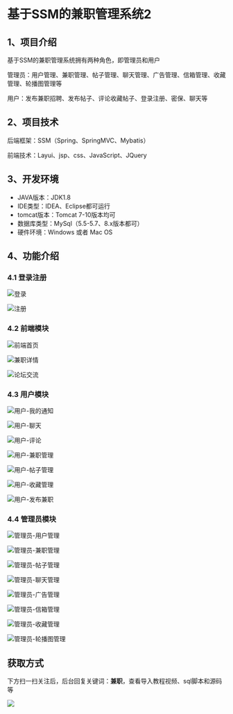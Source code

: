 # 基于SSM的兼职管理系统2

## 1、项目介绍

基于SSM的兼职管理系统拥有两种角色，即管理员和用户

管理员：用户管理、兼职管理、帖子管理、聊天管理、广告管理、信箱管理、收藏管理、轮播图管理等

用户：发布兼职招聘、发布帖子、评论收藏帖子、登录注册、密保、聊天等


## 2、项目技术

后端框架：SSM（Spring、SpringMVC、Mybatis）

前端技术：Layui、jsp、css、JavaScript、JQuery

## 3、开发环境

- JAVA版本：JDK1.8
- IDE类型：IDEA、Eclipse都可运行
- tomcat版本：Tomcat 7-10版本均可
- 数据库类型：MySql（5.5-5.7、8.x版本都可） 
- 硬件环境：Windows 或者 Mac OS


## 4、功能介绍

### 4.1 登录注册

![登录](https://www.codeshop.fun/Typora-Images/202211061307680.jpg)

![注册](https://www.codeshop.fun/Typora-Images/202211061307811.jpg)

### 4.2 前端模块

![前端首页](https://www.codeshop.fun/Typora-Images/202211061308763.jpg)

![兼职详情](https://www.codeshop.fun/Typora-Images/202211061308653.jpg)

![论坛交流](https://www.codeshop.fun/Typora-Images/202211061308474.jpg)

### 4.3 用户模块

![用户-我的通知](https://www.codeshop.fun/Typora-Images/202211061308849.jpg)

![用户-聊天](https://www.codeshop.fun/Typora-Images/202211061308980.jpg)

![用户-评论](https://www.codeshop.fun/Typora-Images/202211061308098.jpg)

![用户-兼职管理](https://www.codeshop.fun/Typora-Images/202211061308608.jpg)

![用户-帖子管理](https://www.codeshop.fun/Typora-Images/202211061308772.jpg)

![用户-收藏管理](https://www.codeshop.fun/Typora-Images/202211061308530.jpg)

![用户-发布兼职](https://www.codeshop.fun/Typora-Images/202211061308115.jpg)

### 4.4 管理员模块

![管理员-用户管理](https://www.codeshop.fun/Typora-Images/202211061308838.jpg)

![管理员-兼职管理](https://www.codeshop.fun/Typora-Images/202211061308963.jpg)

![管理员-帖子管理](https://www.codeshop.fun/Typora-Images/202211061308327.jpg)

![管理员-聊天管理](https://www.codeshop.fun/Typora-Images/202211061308000.jpg)

![管理员-广告管理](https://www.codeshop.fun/Typora-Images/202211061308296.jpg)

![管理员-信箱管理](https://www.codeshop.fun/Typora-Images/202211061308484.jpg)

![管理员-收藏管理](https://www.codeshop.fun/Typora-Images/202211061308036.jpg)

![管理员-轮播图管理](https://www.codeshop.fun/Typora-Images/202211061309030.jpg)

## 获取方式

下方扫一扫关注后，后台回复关键词：**兼职**，查看导入教程视频、sql脚本和源码等

 ![](https://www.codeshop.fun/Typora-Images/202205281253739.png)

